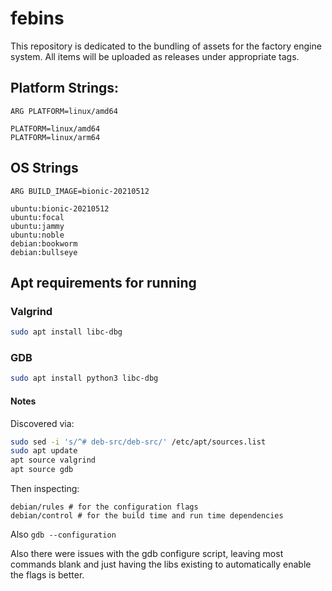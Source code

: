 # febins

This repository is dedicated to the bundling of assets for the factory engine system. All items will be uploaded as releases under appropriate tags.



## Platform Strings:
```
ARG PLATFORM=linux/amd64

PLATFORM=linux/amd64
PLATFORM=linux/arm64
```


## OS Strings
```
ARG BUILD_IMAGE=bionic-20210512

ubuntu:bionic-20210512
ubuntu:focal
ubuntu:jammy
ubuntu:noble
debian:bookworm
debian:bullseye
```


## Apt requirements for running

### Valgrind
```bash
sudo apt install libc-dbg
```

### GDB
```bash
sudo apt install python3 libc-dbg
```

#### Notes

Discovered via:
```bash
sudo sed -i 's/^# deb-src/deb-src/' /etc/apt/sources.list
sudo apt update
apt source valgrind
apt source gdb
```

Then inspecting:
```
debian/rules # for the configuration flags
debian/control # for the build time and run time dependencies
```

Also `gdb --configuration`

Also there were issues with the gdb configure script, leaving most commands blank and just having the libs existing to automatically enable the flags is better.